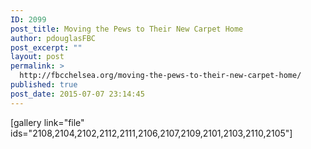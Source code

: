 ```yaml
---
ID: 2099
post_title: Moving the Pews to Their New Carpet Home
author: pdouglasFBC
post_excerpt: ""
layout: post
permalink: >
  http://fbcchelsea.org/moving-the-pews-to-their-new-carpet-home/
published: true
post_date: 2015-07-07 23:14:45
---
```

[gallery link="file" ids="2108,2104,2102,2112,2111,2106,2107,2109,2101,2103,2110,2105"]